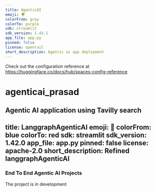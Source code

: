 ```yaml
---
title: AgenticAI
emoji: 🌍
colorFrom: gray
colorTo: purple
sdk: streamlit
sdk_version: 1.43.1
app_file: app.py
pinned: false
license: openrail
short_description: Agentic ai app deployment
---
```


Check out the configuration reference at https://huggingface.co/docs/hub/spaces-config-reference
# agenticai_prasad
Agentic AI application using Tavilly search
---
title: LanggraphAgenticAI
emoji: 🐨
colorFrom: blue
colorTo: red
sdk: streamlit
sdk_version: 1.42.0
app_file: app.py
pinned: false
license: apache-2.0
short_description: Refined langgraphAgenticAI
---

### End To End Agentic AI Projects

The project is in development

